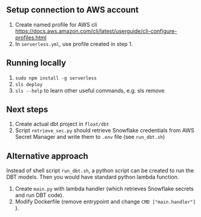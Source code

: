 ## Setup connection to AWS account
1. Create named profile for AWS cli https://docs.aws.amazon.com/cli/latest/userguide/cli-configure-profiles.html
2. In `serverless.yml`, use profile created in step 1.

## Running locally
1. `sudo npm install -g serverless`
2. `sls deploy`
3. `sls --help` to learn other useful commands, e.g. sls remove

## Next steps
1. Create actual dbt project in `float/dbt`
2. Script `retrieve_sec.py` should retrieve Snowflake credentials from AWS Secret Manager and write them to `.env` file (see `run_dbt.sh`)

## Alternative approach
Instead of shell script `run_dbt.sh`, a python script can be created to run the DBT models.
Then you would have standard python lambda function.
1. Create `main.py` with lambda handler (which retrieves Snowflake secrets and run DBT code).
2. Modify Dockerfile (remove entrypoint and change `CMD ["main.handler"]` ).
